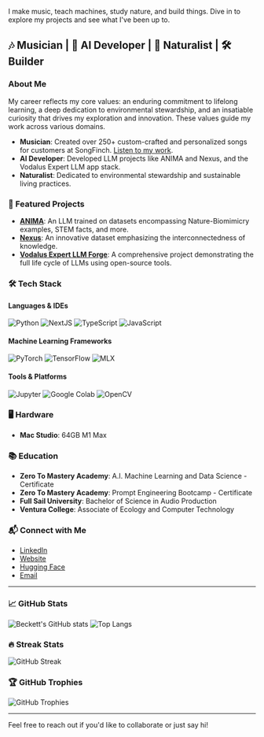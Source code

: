 I make music, teach machines, study nature, and build things. Dive in to explore my projects and see what I've been up to.

## 🎶 Musician | 🤖 AI Developer | 🌱 Naturalist | 🛠 Builder

### About Me
My career reflects my core values: an enduring commitment to lifelong learning, a deep dedication to environmental stewardship, and an insatiable curiosity that drives my exploration and innovation. These values guide my work across various domains.

- **Musician**: Created over 250+ custom-crafted and personalized songs for customers at SongFinch. [Listen to my work](https://www.beckettdillon.com).
- **AI Developer**: Developed LLM projects like ANIMA and Nexus, and the Vodalus Expert LLM app stack.
- **Naturalist**: Dedicated to environmental stewardship and sustainable living practices.

### 🌟 Featured Projects
- [**ANIMA**](https://huggingface.co/collections/Severian/anima-biomimicry-models-65f0d9795843c2e8d2a3a9be): An LLM trained on datasets encompassing Nature-Biomimicry examples, STEM facts, and more.
- [**Nexus**](https://huggingface.co/collections/Severian/nexus-internal-knowledge-map-65f0d8e7efc17afe74555523): An innovative dataset emphasizing the interconnectedness of knowledge.
- [**Vodalus Expert LLM Forge**](https://github.com/severian42/Vodalus-Expert-LLM-Forge): A comprehensive project demonstrating the full life cycle of LLMs using open-source tools.

### 🛠 Tech Stack

#### Languages & IDEs
![Python](https://img.shields.io/badge/-Python-3776AB?style=flat&logo=Python&logoColor=white)
![NextJS](https://img.shields.io/badge/-NextJS-black?style=flat&logo=next.js&logoColor=white)
![TypeScript](https://img.shields.io/badge/-TypeScript-007ACC?style=flat&logo=typescript&logoColor=white)
![JavaScript](https://img.shields.io/badge/-JavaScript-F7DF1E?style=flat&logo=javascript&logoColor=black)

#### Machine Learning Frameworks
![PyTorch](http://img.shields.io/badge/-PyTorch-eee?style=flat-square&logo=pytorch&logoColor=EE4C2C)
![TensorFlow](http://img.shields.io/badge/-TensorFlow-eee?style=flat-square&logo=tensorflow&logoColor=FF6F00)
![MLX](https://img.shields.io/badge/-MLX-black?style=flat&logo=MLX&logoColor=white)

#### Tools & Platforms
![Jupyter](http://img.shields.io/badge/-Jupyter-eee?style=flat-square&logo=jupyter&logoColor=F37626)
![Google Colab](https://img.shields.io/badge/Colab-F9AB00?style=for-the-badge&logo=googlecolab&color=525252)
![OpenCV](https://img.shields.io/badge/OpenCV-27338e?style=for-the-badge&logo=OpenCV&logoColor=white)

### 🖥 Hardware
- **Mac Studio**: 64GB M1 Max

### 📚 Education
- **Zero To Mastery Academy**: A.I. Machine Learning and Data Science - Certificate
- **Zero To Mastery Academy**: Prompt Engineering Bootcamp - Certificate
- **Full Sail University**: Bachelor of Science in Audio Production
- **Ventura College**: Associate of Ecology and Computer Technology

### 📬 Connect with Me
- [LinkedIn](https://www.linkedin.com/in/beckettdillon/)
- [Website](https://www.beckettdillon.com)
- [Hugging Face](https://huggingface.co/Severian)
- [Email](mailto:beckettdillon42@gmail.com)

---

### 📈 GitHub Stats
![Beckett's GitHub stats](https://github-readme-stats.vercel.app/api?username=severian42&show_icons=true&theme=radical)
![Top Langs](https://github-readme-stats.vercel.app/api/top-langs/?username=severian42&layout=compact&theme=radical)

### 🔥 Streak Stats
![GitHub Streak](https://github-readme-streak-stats.herokuapp.com/?user=severian42&theme=radical)

### 🏆 GitHub Trophies
![GitHub Trophies](https://github-profile-trophy.vercel.app/?username=severian42&theme=radical&column=7)

---

Feel free to reach out if you'd like to collaborate or just say hi!

